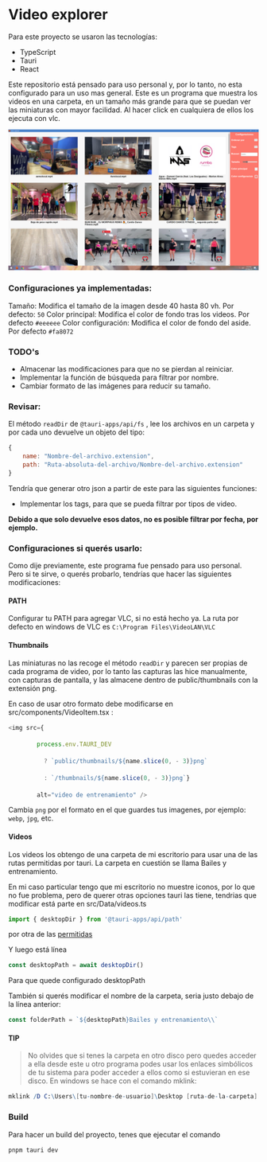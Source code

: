 # Video explorer
Para este proyecto se usaron las tecnologías:
* TypeScript
* Tauri
* React

Este repositorio está pensado para uso personal y, por lo tanto, no esta configurado para un uso mas general.
Este es un programa que muestra los videos en una carpeta, en un tamaño más grande para que se puedan ver las miniaturas con mayor facilidad. Al hacer click en cualquiera de ellos los ejecuta con vlc.

![Screenshot](/readme-image/Screenshot-_880_.webp)

### Configuraciones ya implementadas:
Tamaño: Modifica el tamaño de la imagen desde 40 hasta 80 vh. Por defecto: `50`
Color principal: Modifica el color de fondo tras los videos. Por defecto `#eeeeee`
Color configuración: Modifica el color de fondo del aside. Por defecto `#fa8072`

### TODO's
* Almacenar las modificaciones para que no se pierdan al reiniciar.
* Implementar la función de búsqueda para filtrar por nombre.
* Cambiar formato de las imágenes para reducir su tamaño.

### Revisar:
El método `readDir` de `@tauri-apps/api/fs` , lee los archivos en un carpeta y por cada uno devuelve un objeto del tipo:
```javascript
{
	name: "Nombre-del-archivo.extension",
	path: "Ruta-absoluta-del-archivo/Nombre-del-archivo.extension"
}
```
Tendría que generar otro json a partir de este para las siguientes funciones:
* Implementar los tags, para que se pueda filtrar por tipos de video.

**Debido a que solo devuelve esos datos, no es posible filtrar por fecha, por ejemplo.**


### Configuraciones si querés usarlo:
Como dije previamente, este programa fue pensado para uso personal. Pero si te sirve, o querés probarlo, tendrías que hacer las siguientes modificaciones:

#### PATH
Configurar tu PATH para agregar VLC, si no está hecho ya. La ruta por defecto en windows de VLC es `C:\Program Files\VideoLAN\VLC`

#### Thumbnails
Las miniaturas no las recoge el método `readDir` y parecen ser propias de cada programa de video, por lo tanto las capturas las hice manualmente, con capturas de pantalla, y las almacene dentro de public/thumbnails con la extensión png.

En caso de usar otro formato debe modificarse en src/components/VideoItem.tsx :
```javascript
<img src={

        process.env.TAURI_DEV

          ? `public/thumbnails/${name.slice(0, - 3)}png`

          : `/thumbnails/${name.slice(0, - 3)}png`}

        alt="video de entrenamiento" />
```
Cambia `png` por el formato en el que guardes tus imagenes, por ejemplo: `webp`, `jpg`, etc.

#### Videos
Los videos los obtengo de una carpeta de mi escritorio para usar una de las rutas permitidas por tauri. La carpeta en cuestión se llama Bailes y entrenamiento.

En mi caso particular tengo que mi escritorio no muestre iconos, por lo que no fue problema, pero de querer otras opciones tauri las tiene, tendrias que modificar está parte en src/Data/videos.ts
```javascript
import { desktopDir } from '@tauri-apps/api/path'
```
por otra de las [permitidas](https://tauri.app/v1/api/js/fs#security)

Y luego está línea
```javascript
const desktopPath = await desktopDir()
```
Para que quede configurado desktopPath

También si querés modificar el nombre de la carpeta, seria justo debajo de la línea anterior:
```javascript
const folderPath = `${desktopPath}Bailes y entrenamiento\\`
```

#### TIP
>No olvides que si tenes la carpeta en otro disco pero quedes acceder a ella desde este u otro programa podes usar los enlaces simbólicos de tu sistema para poder acceder a ellos como si estuvieran en ese disco.
   En windows se hace con el comando mklink:
   
```mathematica
mklink /D C:\Users\[tu-nombre-de-usuario]\Desktop [ruta-de-la-carpeta]
```

### Build
Para hacer un build del proyecto, tenes que ejecutar el comando
```node
pnpm tauri dev
```